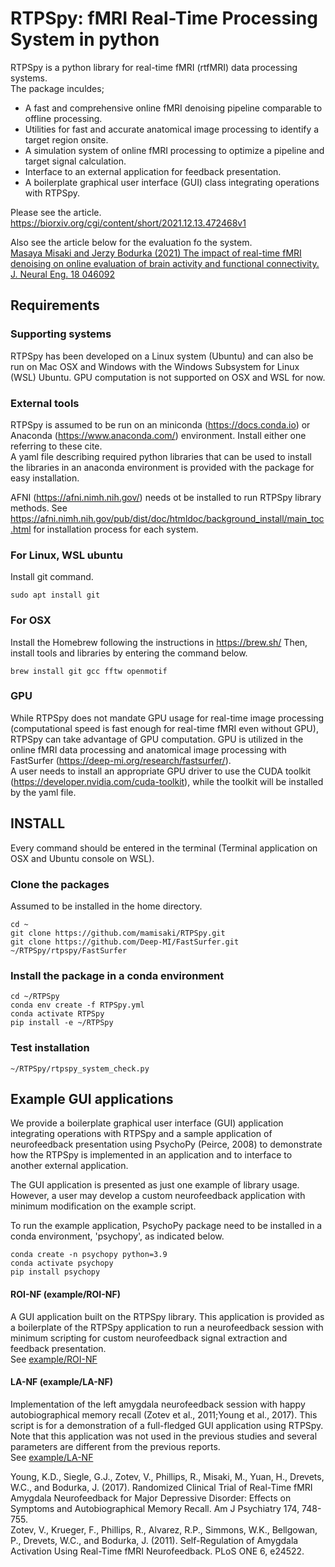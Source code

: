 # RTPSpy: fMRI Real-Time Processing System in python

RTPSpy is a python library for real-time fMRI (rtfMRI) data processing systems.   
The package inculdes;
* A fast and comprehensive online fMRI denoising pipeline comparable to offline processing.
* Utilities for fast and accurate anatomical image processing to identify a target region onsite.
* A simulation system of online fMRI processing to optimize a pipeline and target signal calculation.
* Interface to an external application for feedback presentation.
* A boilerplate graphical user interface (GUI) class integrating operations with RTPSpy.

Please see the article.   
https://biorxiv.org/cgi/content/short/2021.12.13.472468v1

Also see the article below for the evaluation fo the system.   
[Masaya Misaki and Jerzy Bodurka (2021) The impact of real-time fMRI denoising on online evaluation of brain activity and functional connectivity. J. Neural Eng. 18 046092](https://iopscience.iop.org/article/10.1088/1741-2552/ac0b33)

## Requirements
### Supporting systems
RTPSpy has been developed on a Linux system (Ubuntu) and can also be run on Mac OSX and Windows with the Windows Subsystem for Linux (WSL) Ubuntu. GPU computation is not supported on OSX and WSL for now.

### External tools
RTPSpy is assumed to be run on an miniconda (https://docs.conda.io) or Anaconda (https://www.anaconda.com/) environment.
Install either one referring to these cite.   
A yaml file describing required python libraries that can be used to install the libraries in an anaconda environment is provided with the package for easy installation.  

AFNI (https://afni.nimh.nih.gov/) needs ot be installed to run RTPSpy library methods. See https://afni.nimh.nih.gov/pub/dist/doc/htmldoc/background_install/main_toc.html for installation process for each system.

### For Linux, WSL ubuntu
Install git command.  
```
sudo apt install git
```

### For OSX  
Install the Homebrew following the instructions in https://brew.sh/
Then, install tools and libraries by entering the command below.
```
brew install git gcc fftw openmotif
```

### GPU
While RTPSpy does not mandate GPU usage for real-time image processing (computational speed is fast enough for real-time fMRI even without GPU), RTPSpy can take advantage of GPU computation. GPU is utilized in the online fMRI data processing and anatomical image processing with FastSurfer (https://deep-mi.org/research/fastsurfer/).  
A user needs to install an appropriate GPU driver to use the CUDA toolkit (https://developer.nvidia.com/cuda-toolkit), while the toolkit will be installed by the yaml file.

## INSTALL
Every command should be entered in the terminal (Terminal application on OSX and Ubuntu console on WSL).

### Clone the packages  
Assumed to be installed in the home directory.
```
cd ~
git clone https://github.com/mamisaki/RTPSpy.git
git clone https://github.com/Deep-MI/FastSurfer.git ~/RTPSpy/rtpspy/FastSurfer
```

### Install the package in a conda environment
```
cd ~/RTPSpy
conda env create -f RTPSpy.yml
conda activate RTPSpy
pip install -e ~/RTPSpy
```

### Test installation
```
~/RTPSpy/rtpspy_system_check.py
```

## Example GUI applications
We provide a boilerplate graphical user interface (GUI) application integrating operations with RTPSpy and a sample application of neurofeedback presentation using PsychoPy (Peirce, 2008) to demonstrate how the RTPSpy is implemented in an application and to interface to another external application.  

The GUI application is presented as just one example of library usage. However, a user may develop a custom neurofeedback application with minimum modification on the example script.

To run the example application, PsychoPy package need to be installed in a conda environment, 'psychopy', as indicated below.  
```
conda create -n psychopy python=3.9
conda activate psychopy
pip install psychopy
```

#### ROI-NF (example/ROI-NF)
A GUI application built on the RTPSpy library. This application is provided as a boilerplate of the RTPSpy application to run a neurofeedback session with minimum scripting for custom neurofeedback signal extraction and feedback presentation.  
See [example/ROI-NF](example/ROI-NF#readme)

#### LA-NF (example/LA-NF)
Implementation of the left amygdala neurofeedback session with happy autobiographical memory recall (Zotev et al., 2011;Young et al., 2017). This script is for a demonstration of a full-fledged GUI application using RTPSpy. Note that this application was not used in the previous studies and several parameters are different from the previous reports.  
See [example/LA-NF](example/LA-NF#readme)

Young, K.D., Siegle, G.J., Zotev, V., Phillips, R., Misaki, M., Yuan, H., Drevets, W.C., and Bodurka, J. (2017). Randomized Clinical Trial of Real-Time fMRI Amygdala Neurofeedback for Major Depressive Disorder: Effects on Symptoms and Autobiographical Memory Recall. Am J Psychiatry 174, 748-755.  
Zotev, V., Krueger, F., Phillips, R., Alvarez, R.P., Simmons, W.K., Bellgowan, P., Drevets, W.C., and Bodurka, J. (2011). Self-Regulation of Amygdala Activation Using Real-Time fMRI Neurofeedback. PLoS ONE 6, e24522.


